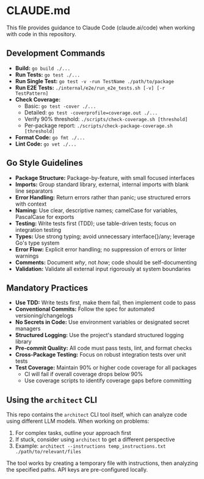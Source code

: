 # CLAUDE.md

This file provides guidance to Claude Code (claude.ai/code) when working with code in this repository.

## Development Commands

* **Build:** `go build ./...`
* **Run Tests:** `go test ./...`
* **Run Single Test:** `go test -v -run TestName ./path/to/package`
* **Run E2E Tests:** `./internal/e2e/run_e2e_tests.sh [-v] [-r TestPattern]`
* **Check Coverage:**
  * Basic: `go test -cover ./...`
  * Detailed: `go test -coverprofile=coverage.out ./...`
  * Verify 90% threshold: `./scripts/check-coverage.sh [threshold]`
  * Per-package report: `./scripts/check-package-coverage.sh [threshold]`
* **Format Code:** `go fmt ./...`
* **Lint Code:** `go vet ./...`

## Go Style Guidelines

* **Package Structure:** Package-by-feature, with small focused interfaces
* **Imports:** Group standard library, external, internal imports with blank line separators
* **Error Handling:** Return errors rather than panic; use structured errors with context
* **Naming:** Use clear, descriptive names; camelCase for variables, PascalCase for exports
* **Testing:** Write tests first (TDD); use table-driven tests; focus on integration testing
* **Types:** Use strong typing; avoid unnecessary interface{}/any; leverage Go's type system
* **Error Flow:** Explicit error handling; no suppression of errors or linter warnings
* **Comments:** Document *why*, not *how*; code should be self-documenting
* **Validation:** Validate all external input rigorously at system boundaries

## Mandatory Practices

* **Use TDD:** Write tests first, make them fail, then implement code to pass
* **Conventional Commits:** Follow the spec for automated versioning/changelogs
* **No Secrets in Code:** Use environment variables or designated secret managers
* **Structured Logging:** Use the project's standard structured logging library
* **Pre-commit Quality:** All code must pass tests, lint, and format checks
* **Cross-Package Testing:** Focus on robust integration tests over unit tests
* **Test Coverage:** Maintain 90% or higher code coverage for all packages
  * CI will fail if overall coverage drops below 90%
  * Use coverage scripts to identify coverage gaps before committing

## Using the `architect` CLI

This repo contains the `architect` CLI tool itself, which can analyze code using different LLM models. When working on problems:

1. For complex tasks, outline your approach first
2. If stuck, consider using `architect` to get a different perspective
3. Example: `architect --instructions temp_instructions.txt ./path/to/relevant/files`

The tool works by creating a temporary file with instructions, then analyzing the specified paths. API keys are pre-configured locally.
